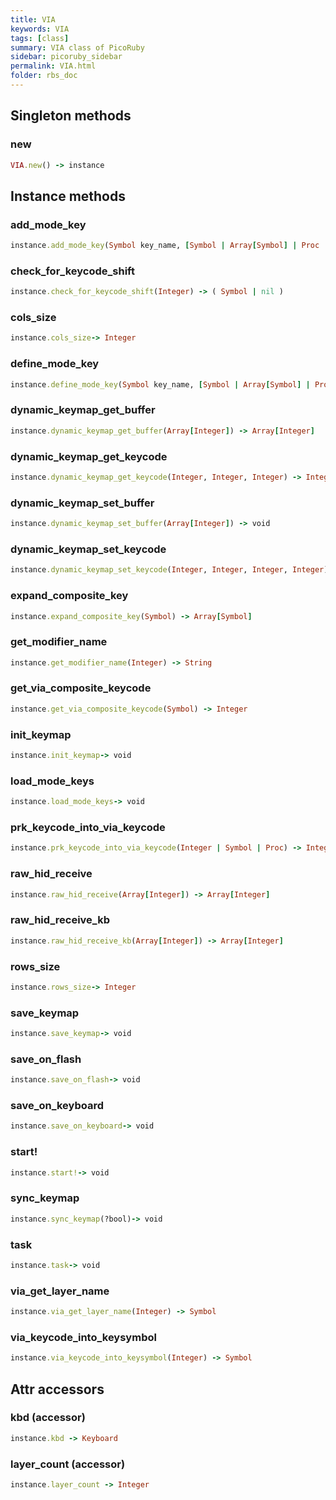 ```yaml
---
title: VIA
keywords: VIA
tags: [class]
summary: VIA class of PicoRuby
sidebar: picoruby_sidebar
permalink: VIA.html
folder: rbs_doc
---
```

## Singleton methods
### new

```ruby
VIA.new() -> instance
```
## Instance methods
### add_mode_key

```ruby
instance.add_mode_key(Symbol key_name, [Symbol | Array[Symbol] | Proc | nil, Symbol | Proc | nil, Integer?, Integer?] param) -> void
```
### check_for_keycode_shift

```ruby
instance.check_for_keycode_shift(Integer) -> ( Symbol | nil )
```
### cols_size

```ruby
instance.cols_size-> Integer
```
### define_mode_key

```ruby
instance.define_mode_key(Symbol key_name, [Symbol | Array[Symbol] | Proc | nil, Symbol | Proc | nil, Integer?, Integer?] param) -> void
```
### dynamic_keymap_get_buffer

```ruby
instance.dynamic_keymap_get_buffer(Array[Integer]) -> Array[Integer]
```
### dynamic_keymap_get_keycode

```ruby
instance.dynamic_keymap_get_keycode(Integer, Integer, Integer) -> Integer
```
### dynamic_keymap_set_buffer

```ruby
instance.dynamic_keymap_set_buffer(Array[Integer]) -> void
```
### dynamic_keymap_set_keycode

```ruby
instance.dynamic_keymap_set_keycode(Integer, Integer, Integer, Integer) -> void
```
### expand_composite_key

```ruby
instance.expand_composite_key(Symbol) -> Array[Symbol]
```
### get_modifier_name

```ruby
instance.get_modifier_name(Integer) -> String
```
### get_via_composite_keycode

```ruby
instance.get_via_composite_keycode(Symbol) -> Integer
```
### init_keymap

```ruby
instance.init_keymap-> void
```
### load_mode_keys

```ruby
instance.load_mode_keys-> void
```
### prk_keycode_into_via_keycode

```ruby
instance.prk_keycode_into_via_keycode(Integer | Symbol | Proc) -> Integer
```
### raw_hid_receive

```ruby
instance.raw_hid_receive(Array[Integer]) -> Array[Integer]
```
### raw_hid_receive_kb

```ruby
instance.raw_hid_receive_kb(Array[Integer]) -> Array[Integer]
```
### rows_size

```ruby
instance.rows_size-> Integer
```
### save_keymap

```ruby
instance.save_keymap-> void
```
### save_on_flash

```ruby
instance.save_on_flash-> void
```
### save_on_keyboard

```ruby
instance.save_on_keyboard-> void
```
### start!

```ruby
instance.start!-> void
```
### sync_keymap

```ruby
instance.sync_keymap(?bool)-> void
```
### task

```ruby
instance.task-> void
```
### via_get_layer_name

```ruby
instance.via_get_layer_name(Integer) -> Symbol
```
### via_keycode_into_keysymbol

```ruby
instance.via_keycode_into_keysymbol(Integer) -> Symbol
```
## Attr accessors
### kbd (accessor)
```ruby
instance.kbd -> Keyboard
```
### layer_count (accessor)
```ruby
instance.layer_count -> Integer
```
